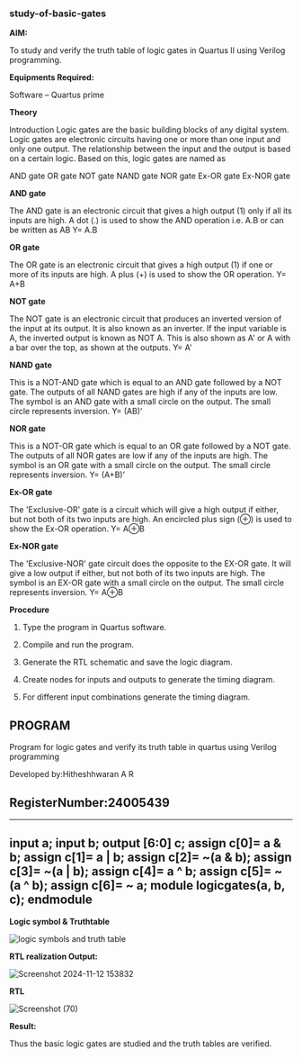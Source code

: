 ### study-of-basic-gates

**AIM:** 

To study and verify the truth table of logic gates in Quartus II using Verilog programming.

**Equipments Required:**

Software – Quartus prime 

**Theory**

Introduction Logic gates are the basic building blocks of any digital system. Logic gates are electronic circuits having one or more than one input and only one output. The relationship between the input and the output is based on a certain logic. Based on this, logic gates are named as

AND gate OR gate NOT gate NAND gate NOR gate Ex-OR gate Ex-NOR gate

**AND gate**

The AND gate is an electronic circuit that gives a high output (1) only if all its inputs are high. A dot (.) is used to show the AND operation i.e. A.B or can be written as AB
Y= A.B

**OR gate** 

The OR gate is an electronic circuit that gives a high output (1) if one or more of its inputs are high. A plus (+) is used to show the OR operation.
Y= A+B

**NOT gate**

The NOT gate is an electronic circuit that produces an inverted version of the input at its output. It is also known as an inverter. If the input variable is A, the inverted output is known as NOT A. This is also shown as A' or A with a bar over the top, as shown at the outputs.
Y= A'

**NAND gate**

This is a NOT-AND gate which is equal to an AND gate followed by a NOT gate. The outputs of all NAND gates are high if any of the inputs are low. The symbol is an AND gate with a small circle on the output. The small circle represents inversion.
Y= (AB)’

**NOR gate**

This is a NOT-OR gate which is equal to an OR gate followed by a NOT gate. The outputs of all NOR gates are low if any of the inputs are high. The symbol is an OR gate with a small circle on the output. The small circle represents inversion.
Y= (A+B)’

**Ex-OR gate**

The 'Exclusive-OR' gate is a circuit which will give a high output if either, but not both of its two inputs are high. An encircled plus sign (⊕) is used to show the Ex-OR operation.
Y= A⊕B

**Ex-NOR gate**

The 'Exclusive-NOR' gate circuit does the opposite to the EX-OR gate. It will give a low output if either, but not both of its two inputs are high. The symbol is an EX-OR gate with a small circle on the output. The small circle represents inversion.
Y= A⊕B

**Procedure** 

1.	Type the program in Quartus software.

2.	Compile and run the program.

3.	Generate the RTL schematic and save the logic diagram.

4.	Create nodes for inputs and outputs to generate the timing diagram.

5.	For different input combinations generate the timing diagram.


**PROGRAM**
---
Program for logic gates and verify its truth table in quartus using Verilog programming

Developed by:Hitheshhwaran A R
 
RegisterNumber:24005439
---
---
input a; 
input b; 
output  [6:0] c; 
assign c[0]= a & b; 
assign c[1]= a | b; 
assign c[2]= ~(a & b); 
assign c[3]= ~(a | b); 
assign c[4]= a ^ b; 
assign c[5]= ~(a ^ b); 
assign c[6]= ~ a; 
module logicgates(a, b, c); 
endmodule
---
**Logic symbol & Truthtable**

![logic symbols and truth table](https://github.com/user-attachments/assets/6117f785-e701-49ac-8725-3711eb04c0c8)


**RTL realization Output:** 

![Screenshot 2024-11-12 153832](https://github.com/user-attachments/assets/ac9e0823-b711-4067-80e0-9c6a5b2ab0ac)

**RTL**

![Screenshot (70)](https://github.com/user-attachments/assets/9428535f-6cbd-4420-9a13-5b3f32fac04c)


**Result:**

Thus the basic logic gates are studied and the truth tables are verified.
